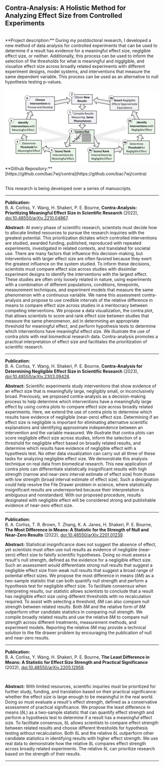 ## Contra-Analysis: A Holistic Method for Analyzing Effect Size from Controlled Experiments

<br>
**Project description:** During my postdoctoral research, I developed a new method of data analysis for controlled experiments that can be used to determine if a result has evidence for a meaningful effect size, neglgible effect size, or neither. Additionally, this process can be used to inform the selection of the thresholds for what is meaningful and nigglgible, and visualize effect size across broadly related experiments with different experiment designs, model systems, and interventions that measure the same dependent variable. This process can be used as an alternative to null hypothesis testing p-values.
<br><br>
<img src="https://github.com/bacorliss/bacorliss.github.io/blob/ffb19f44878ad12fcdda860127fbf3c0591680d3/images/project_contra-analysis.PNG?raw=true"/>
<br>
**Github Repository:** <br>
[https://github.com/bac7wj/contra](https://github.com/bac7wj/contra)
<br><br>

This research is being developed over a series of manuscripts.

------

**Publication:** <br>
B. A. Corliss, Y. Wang, H. Shakeri, P. E. Bourne, **Contra-Analysis: Prioritizing Meaningful Effect Size in Scientific Research** (2022), [doi:10.48550/arXiv.2210.04867](doi:10.48550/arXiv.2210.04867).
<br>

**Abstract:** At every phase of scientific research, scientists must decide how to allocate limited resources to pursue the research inquiries with the greatest potential. This prioritization dictates which controlled interventions are studied, awarded funding, published, reproduced with repeated experiments, investigated in related contexts, and translated for societal use. There are many factors that influence this decision-making, but interventions with larger effect size are often favored because they exert the greatest influence on the system studied. To inform these decisions, scientists must compare effect size across studies with dissimilar experiment designs to identify the interventions with the largest effect. These studies are often only loosely related in nature, using experiments with a combination of different populations, conditions, timepoints, measurement techniques, and experiment models that measure the same phenomenon with a continuous variable. We name this assessment contra-analysis and propose to use credible intervals of the relative difference in means to compare effect size across studies in a meritocracy between competing interventions. We propose a data visualization, the contra plot, that allows scientists to score and rank effect size between studies that measure the same phenomenon, aid in determining an appropriate threshold for meaningful effect, and perform hypothesis tests to determine which interventions have meaningful effect size. We illustrate the use of contra plots with real biomedical research data. Contra-analysis promotes a practical interpretation of effect size and facilitates the prioritization of scientific research.

-------

**Publication:** <br>
B. A. Corliss, Y. Wang, H. Shakeri, P. E. Bourne, **Contra-Analysis for Determining Negligible Effect Size in Scientific Research** (2023), [doi:10.48550/arXiv.2303.09428](doi:10.48550/arXiv.2303.09428).
<br>

**Abstract:** Scientific experiments study interventions that show evidence of an effect size that is meaningfully large, negligibly small, or inconclusively broad. Previously, we proposed contra-analysis as a decision-making process to help determine which interventions have a meaningfully large effect by using contra plots to compare effect size across broadly related experiments. Here, we extend the use of contra plots to determine which results have evidence of negligible (near-zero) effect size. Determining if an effect size is negligible is important for eliminating alternative scientific explanations and identifying approximate independence between an intervention and the variable measured. We illustrate that contra plots can score negligible effect size across studies, inform the selection of a threshold for negligible effect based on broadly related results, and determine which results have evidence of negligible effect with a hypothesis test. No other data visualization can carry out all three of these tasks for analyzing negligible effect size. We demonstrate this analysis technique on real data from biomedical research. This new application of contra plots can differentiate statistically insignificant results with high strength (narrow and near-zero interval estimate of effect size) from those with low strength (broad interval estimate of effect size). Such a designation could help resolve the File Drawer problem in science, where statistically insignificant results are underreported because their interpretation is ambiguous and nonstandard. With our proposed procedure, results designated with negligible effect will be considered strong and publishable evidence of near-zero effect size.

-------
**Publication:** <br>
B. A. Corliss, T. R. Brown, T. Zhang, K. A. Janes, H. Shakeri, P. E. Bourne, **The Most Difference in Means: A Statistic for the Strength of Null and Near-Zero Results** (2022), [doi:10.48550/arXiv.2201.01239](doi:10.48550/arXiv.2201.01239).
<br>

**Abstract:** Statistical insignificance does not suggest the absence of effect, yet scientists must often use null results as evidence of negligible (near-zero) effect size to falsify scientific hypotheses. Doing so must assess a result's null strength, defined as the evidence for a negligible effect size. Such an assessment would differentiate strong null results that suggest a negligible effect size from weak null results that suggest a broad range of potential effect sizes. We propose the most difference in means (δM) as a two-sample statistic that can both quantify null strength and perform a hypothesis test for negligible effect size. To facilitate consensus when interpreting results, our statistic allows scientists to conclude that a result has negligible effect size using different thresholds with no recalculation required. To assist with selecting a threshold, δM can also compare null strength between related results. Both δM and the relative form of δM outperform other candidate statistics in comparing null strength. We compile broadly related results and use the relative δM to compare null strength across different treatments, measurement methods, and experiment models. Reporting the relative δM may provide a technical solution to the file drawer problem by encouraging the publication of null and near-zero results.

-------
**Publication:** <br>
B. A. Corliss, Y. Wang, H. Shakeri, P. E. Bourne, **The Least Difference in Means: A Statistic for Effect Size Strength and Practical Significance** (2022), [doi:10.48550/arXiv.2205.12958](doi:10.48550/arXiv.2205.12958).

<br>

**Abstract:** With limited resources, scientific inquiries must be prioritized for further study, funding, and translation based on their practical significance: whether the effect size is large enough to be meaningful in the real world. Doing so must evaluate a result's effect strength, defined as a conservative assessment of practical significance. We propose the least difference in means (δL) as a two-sample statistic that can quantify effect strength and perform a hypothesis test to determine if a result has a meaningful effect size. To facilitate consensus, δL allows scientists to compare effect strength between related results and choose different thresholds for hypothesis testing without recalculation. Both δL and the relative δL outperform other candidate statistics in identifying results with higher effect strength. We use real data to demonstrate how the relative δL compares effect strength across broadly related experiments. The relative δL can prioritize research based on the strength of their results.

-------

